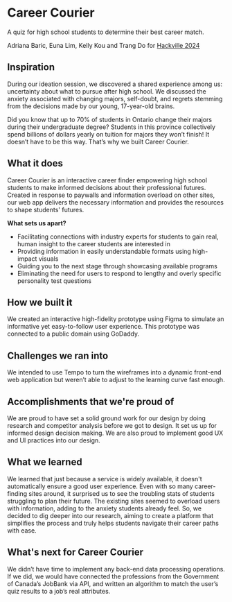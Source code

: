 # Career Courier
A quiz for high school students to determine their best career match.

Adriana Baric, Euna Lim, Kelly Kou and Trang Do for [Hackville 2024](https://www.hackville.io/)

## Inspiration
During our ideation session, we discovered a shared experience among us: uncertainty about what to pursue after high school. We discussed the anxiety associated with changing majors, self-doubt, and regrets stemming from the decisions made by our young, 17-year-old brains.

Did you know that up to 70% of students in Ontario change their majors during their undergraduate degree? Students in this province collectively spend billions of dollars yearly on tuition for majors they won’t finish! It doesn’t have to be this way. That’s why we built Career Courier.


## What it does
Career Courier is an interactive career finder empowering high school students to make informed decisions about their professional futures. Created in response to paywalls and information overload on other sites, our web app delivers the necessary information and provides the resources to shape students' futures.

**What sets us apart?** 
- Facilitating connections with industry experts for students to gain real, human insight to the career students are interested in 
- Providing information in easily understandable formats using high-impact visuals
- Guiding you to the next stage through showcasing available programs 
- Eliminating the need for users to respond to lengthy and overly specific personality test questions


## How we built it
We created an interactive high-fidelity prototype using Figma to simulate an informative yet easy-to-follow user experience. This prototype was connected to a public domain using GoDaddy.


## Challenges we ran into
We intended to use Tempo to turn the wireframes into a dynamic front-end web application but weren’t able to adjust to the learning curve fast enough. 


## Accomplishments that we're proud of
We are proud to have set a solid ground work for our design by doing research and competitor analysis before we got to design. It set us up for informed design decision making. We are also proud to implement good UX and UI practices into our design. 


## What we learned
We learned that just because a service is widely available, it doesn't automatically ensure a good user experience. Even with so many career-finding sites around, it surprised us to see the troubling stats of students struggling to plan their future. The existing sites seemed to overload users with information, adding to the anxiety students already feel. So, we decided to dig deeper into our research, aiming to create a platform that simplifies the process and truly helps students navigate their career paths with ease.


## What's next for Career Courier
We didn’t have time to implement any back-end data processing operations. If we did, we would have connected the professions from the Government of Canada’s JobBank via API, and written an algorithm to match the user’s quiz results to a job’s real attributes.
